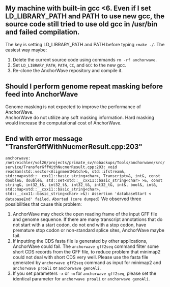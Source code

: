 ## My machine with built-in gcc <6. Even if I set LD_LIBRARY_PATH and PATH to use new gcc, the source code still tried to use old gcc in /usr/bin and failed compilation.
The key is setting LD_LIBRARY_PATH and PATH before typing `cmake ./`. The easiest way maybe:
1) Delete the current source code using commands `rm -rf anchorwave`.
2) Set `LD_LIBRARY_PATH`, `PATH`, `CC`, and `GCC` to the new gcc.
3) Re-clone the AnchorWave repository and compile it.
## Should I perform genome repeat masking before feed into AnchorWave
Genome masking is not expected to improve the performance of AnchorWave.  
AnchorWave do not utilize any soft masking information. Hard masking would increase the
computational cost of AnchorWave.
## End with error message "TransferGffWithNucmerResult.cpp:203"
`anchorwave: /net/eichler/vol26/projects/primate_sv/nobackups/Tools/anchorwave/src/service/TransferGffWithNucmerResult.cpp:203: void readSam(std::vector<AlignmentMatch>&, std::ifstream&, std::map<std::__cxx11::basic_string<char>, Transcript>&, int&, const double&, double&, std::set<std::__cxx11::basic_string<char> >&, const string&, int32_t&, int32_t&, int32_t&, int32_t&, int&, bool&, int&, std::map<std::__cxx11::basic_string<char>, std::__cxx11::basic_string<char> >&): Assertion 'databaseStart < databaseEnd' failed.`
`Aborted (core dumped)`
We observed three possibilities that cause this problem:
1. AnchorWave may check the open reading frame of the input GFF file and genome sequence. If there are many transcript annotations that do not start with a start codon, do not end with a stop codon, have premature stop codon or non-standard splice sites, AnchorWave maybe fail.
2. If inputting the CDS fasta file is generated by other applications, AnchorWave could fail. The `anchorwave gff2seq` command filter some short CDS records from the GFF file, to reduce problem that minimap2 could not deal with short CDS very well. Please use the fasta file generated by `anchorwave gff2seq` command as input for minimap2 and `anchorwave proali` or `anchorwave genoAli`.
3. If you set parameters `-x` or `-m` for `anchorwave gff2seq`, please set the identical parameter for `anchorwave proali` or `anchorwave genoAli`.
